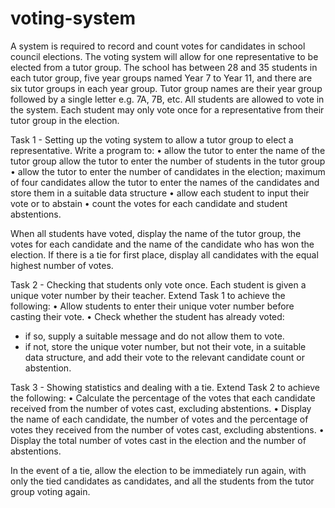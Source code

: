 # voting-system
A system is required to record and count votes for candidates in school council elections.
The voting system will allow for one representative to be elected from a tutor group. The school has between 28 and 35 students in each tutor group, five year groups named Year 7 to Year 11, and there are six tutor groups in each year group. Tutor group names are their year group followed by a single letter e.g. 7A, 7B, etc. All students are allowed to vote in the system. Each student may only vote once for a representative from their tutor group in the election.

Task 1 - Setting up the voting system to allow a tutor group to elect a representative.
Write a program to:
• allow the tutor to enter the name of the tutor group allow the tutor to enter the number of students in the tutor group
• allow the tutor to enter the number of candidates in the election; maximum of four candidates allow the tutor to enter the names of the candidates 
  and store them in a suitable data structure
• allow each student to input their vote or to abstain
• count the votes for each candidate and student abstentions.

When all students have voted, display the name of the tutor group, the votes for each candidate and the name of the candidate who has won the election. If there is a tie for first place, display all candidates with the equal highest number of votes.

Task 2 - Checking that students only vote once.
Each student is given a unique voter number by their teacher.
Extend Task 1 to achieve the following:
• Allow students to enter their unique voter number before casting their vote.
• Check whether the student has already voted:
- if so, supply a suitable message and do not allow them to vote.
- if not, store the unique voter number, but not their vote, in a suitable data structure, and add their vote to the relevant candidate count or
  abstention.
  
Task 3 - Showing statistics and dealing with a tie.
Extend Task 2 to achieve the following:
• Calculate the percentage of the votes that each candidate received from the number of votes cast, excluding abstentions.
• Display the name of each candidate, the number of votes and the percentage of votes they received from the number of votes cast, excluding 
  abstentions.
• Display the total number of votes cast in the election and the number of abstentions.

In the event of a tie, allow the election to be immediately run again, with only the tied candidates as candidates, and all the students from the tutor group voting again.
